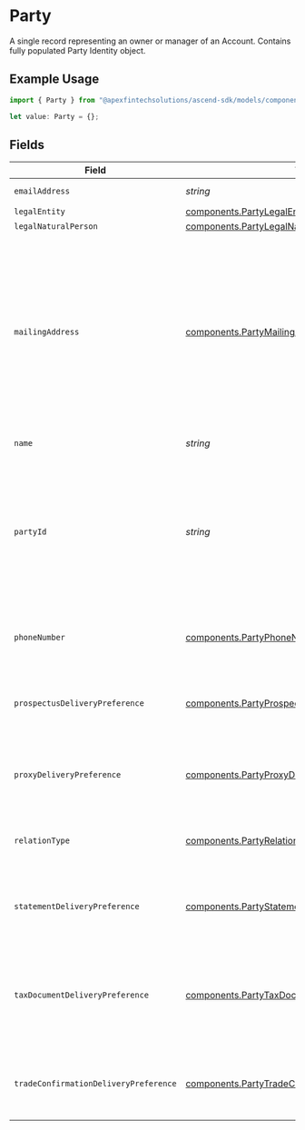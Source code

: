 # Party

A single record representing an owner or manager of an Account. Contains fully populated Party Identity object.

## Example Usage

```typescript
import { Party } from "@apexfintechsolutions/ascend-sdk/models/components";

let value: Party = {};
```

## Fields

| Field                                                                                                                                                                                                                                                                                                                                                                                                                                                              | Type                                                                                                                                                                                                                                                                                                                                                                                                                                                               | Required                                                                                                                                                                                                                                                                                                                                                                                                                                                           | Description                                                                                                                                                                                                                                                                                                                                                                                                                                                        | Example                                                                                                                                                                                                                                                                                                                                                                                                                                                            |
| ------------------------------------------------------------------------------------------------------------------------------------------------------------------------------------------------------------------------------------------------------------------------------------------------------------------------------------------------------------------------------------------------------------------------------------------------------------------ | ------------------------------------------------------------------------------------------------------------------------------------------------------------------------------------------------------------------------------------------------------------------------------------------------------------------------------------------------------------------------------------------------------------------------------------------------------------------ | ------------------------------------------------------------------------------------------------------------------------------------------------------------------------------------------------------------------------------------------------------------------------------------------------------------------------------------------------------------------------------------------------------------------------------------------------------------------ | ------------------------------------------------------------------------------------------------------------------------------------------------------------------------------------------------------------------------------------------------------------------------------------------------------------------------------------------------------------------------------------------------------------------------------------------------------------------ | ------------------------------------------------------------------------------------------------------------------------------------------------------------------------------------------------------------------------------------------------------------------------------------------------------------------------------------------------------------------------------------------------------------------------------------------------------------------ |
| `emailAddress`                                                                                                                                                                                                                                                                                                                                                                                                                                                     | *string*                                                                                                                                                                                                                                                                                                                                                                                                                                                           | :heavy_minus_sign:                                                                                                                                                                                                                                                                                                                                                                                                                                                 | An email address indicated for account communications.                                                                                                                                                                                                                                                                                                                                                                                                             | example@domain.com                                                                                                                                                                                                                                                                                                                                                                                                                                                 |
| `legalEntity`                                                                                                                                                                                                                                                                                                                                                                                                                                                      | [components.PartyLegalEntity](../../models/components/partylegalentity.md)                                                                                                                                                                                                                                                                                                                                                                                         | :heavy_minus_sign:                                                                                                                                                                                                                                                                                                                                                                                                                                                 | Legal entity.                                                                                                                                                                                                                                                                                                                                                                                                                                                      |                                                                                                                                                                                                                                                                                                                                                                                                                                                                    |
| `legalNaturalPerson`                                                                                                                                                                                                                                                                                                                                                                                                                                               | [components.PartyLegalNaturalPerson](../../models/components/partylegalnaturalperson.md)                                                                                                                                                                                                                                                                                                                                                                           | :heavy_minus_sign:                                                                                                                                                                                                                                                                                                                                                                                                                                                 | Legal natural person.                                                                                                                                                                                                                                                                                                                                                                                                                                              |                                                                                                                                                                                                                                                                                                                                                                                                                                                                    |
| `mailingAddress`                                                                                                                                                                                                                                                                                                                                                                                                                                                   | [components.PartyMailingAddress](../../models/components/partymailingaddress.md)                                                                                                                                                                                                                                                                                                                                                                                   | :heavy_minus_sign:                                                                                                                                                                                                                                                                                                                                                                                                                                                 | The object containing data for the purpose of delivery physical mailings to a party; Typically used for statements, account updates, tax documents, and other postal mailings; May also be used as an alternative identity verification address to personalAddress. Required fields within the `mailing_address` object include:<br/> - `administrative_area`<br/> - `region_code` - 2 character CLDR Code<br/> - `postal_code`<br/> - `locality`<br/> - `address_lines` - max 5 lines |                                                                                                                                                                                                                                                                                                                                                                                                                                                                    |
| `name`                                                                                                                                                                                                                                                                                                                                                                                                                                                             | *string*                                                                                                                                                                                                                                                                                                                                                                                                                                                           | :heavy_minus_sign:                                                                                                                                                                                                                                                                                                                                                                                                                                                 | The name field Format: {parent=account/*}/{name=party/*}                                                                                                                                                                                                                                                                                                                                                                                                           | accounts/01HC3MAQ4DR9QN1V8MJ4CN1HMK/parties/a58ddb02-3954-4249-a7d5-1d408def12cf                                                                                                                                                                                                                                                                                                                                                                                   |
| `partyId`                                                                                                                                                                                                                                                                                                                                                                                                                                                          | *string*                                                                                                                                                                                                                                                                                                                                                                                                                                                           | :heavy_minus_sign:                                                                                                                                                                                                                                                                                                                                                                                                                                                 | A system-generated unique identifier referencing a single owner or control person on an account; A Party contains account-specific information about a person whereas inside the Party is a reference to a reusable instance of a Person `legal_natural_person` or `legal_entity` which contains non-changing information about these persons; Used to access the record after creation                                                                            | a58ddb02-3954-4249-a7d5-1d408def12cf                                                                                                                                                                                                                                                                                                                                                                                                                               |
| `phoneNumber`                                                                                                                                                                                                                                                                                                                                                                                                                                                      | [components.PartyPhoneNumber](../../models/components/partyphonenumber.md)                                                                                                                                                                                                                                                                                                                                                                                         | :heavy_minus_sign:                                                                                                                                                                                                                                                                                                                                                                                                                                                 | The phone number for a party. Lives on the party record in the context of the account and does not commute to other accounts held by/for the person.                                                                                                                                                                                                                                                                                                               | 555-123-4567                                                                                                                                                                                                                                                                                                                                                                                                                                                       |
| `prospectusDeliveryPreference`                                                                                                                                                                                                                                                                                                                                                                                                                                     | [components.PartyProspectusDeliveryPreference](../../models/components/partyprospectusdeliverypreference.md)                                                                                                                                                                                                                                                                                                                                                       | :heavy_minus_sign:                                                                                                                                                                                                                                                                                                                                                                                                                                                 | Delivery method instruction for prospectuses for a given Party record; Can be `DIGITAL`, `PHYSICAL`, `SUPPRESS`; Defaults to `DIGITAL` on account creation but may be updated                                                                                                                                                                                                                                                                                      | DIGITAL                                                                                                                                                                                                                                                                                                                                                                                                                                                            |
| `proxyDeliveryPreference`                                                                                                                                                                                                                                                                                                                                                                                                                                          | [components.PartyProxyDeliveryPreference](../../models/components/partyproxydeliverypreference.md)                                                                                                                                                                                                                                                                                                                                                                 | :heavy_minus_sign:                                                                                                                                                                                                                                                                                                                                                                                                                                                 | Delivery method instruction for proxy voting for a given Party record; Can be `DIGITAL`, `PHYSICAL`, `SUPPRESS`; Defaults to `DIGITAL` on account creation but may be updated                                                                                                                                                                                                                                                                                      | DIGITAL                                                                                                                                                                                                                                                                                                                                                                                                                                                            |
| `relationType`                                                                                                                                                                                                                                                                                                                                                                                                                                                     | [components.PartyRelationType](../../models/components/partyrelationtype.md)                                                                                                                                                                                                                                                                                                                                                                                       | :heavy_minus_sign:                                                                                                                                                                                                                                                                                                                                                                                                                                                 | Conveys how a person is related to account; Located on each account Party record; Examples are `PRIMARY_OWNER`, `JOINT_OWNER`, `EXECUTOR`, etc.                                                                                                                                                                                                                                                                                                                    | PRIMARY_OWNER                                                                                                                                                                                                                                                                                                                                                                                                                                                      |
| `statementDeliveryPreference`                                                                                                                                                                                                                                                                                                                                                                                                                                      | [components.PartyStatementDeliveryPreference](../../models/components/partystatementdeliverypreference.md)                                                                                                                                                                                                                                                                                                                                                         | :heavy_minus_sign:                                                                                                                                                                                                                                                                                                                                                                                                                                                 | Delivery method instruction for account statements for a given Party record; Can be `DIGITAL`, `PHYSICAL`, `SUPPRESS`; Defaults to `DIGITAL` on account creation but may be updated                                                                                                                                                                                                                                                                                | DIGITAL                                                                                                                                                                                                                                                                                                                                                                                                                                                            |
| `taxDocumentDeliveryPreference`                                                                                                                                                                                                                                                                                                                                                                                                                                    | [components.PartyTaxDocumentDeliveryPreference](../../models/components/partytaxdocumentdeliverypreference.md)                                                                                                                                                                                                                                                                                                                                                     | :heavy_minus_sign:                                                                                                                                                                                                                                                                                                                                                                                                                                                 | Delivery method instruction for tax documents for a given Party record; Can be `DIGITAL`, `PHYSICAL`, `SUPPRESS`; Defaults to `DIGITAL` on account creation but may be updated; Per regulation, selected tax forms will be mailed by regulation regardless of this setting                                                                                                                                                                                         | DIGITAL                                                                                                                                                                                                                                                                                                                                                                                                                                                            |
| `tradeConfirmationDeliveryPreference`                                                                                                                                                                                                                                                                                                                                                                                                                              | [components.PartyTradeConfirmationDeliveryPreference](../../models/components/partytradeconfirmationdeliverypreference.md)                                                                                                                                                                                                                                                                                                                                         | :heavy_minus_sign:                                                                                                                                                                                                                                                                                                                                                                                                                                                 | Delivery method instruction for trade confirmations for a given Party record; Can be `DIGITAL`, `PHYSICAL`, `SUPPRESS`; Defaults to `DIGITAL` on account creation but may be updated                                                                                                                                                                                                                                                                               | DIGITAL                                                                                                                                                                                                                                                                                                                                                                                                                                                            |